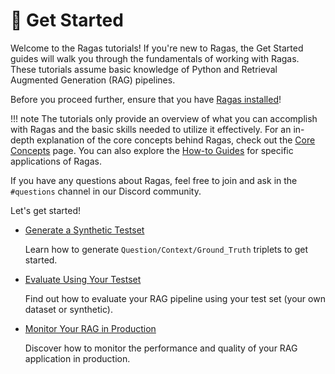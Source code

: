 # 🚀 Get Started

Welcome to the Ragas tutorials! If you're new to Ragas, the Get Started guides will walk you through the fundamentals of working with Ragas. These tutorials assume basic knowledge of Python and Retrieval Augmented Generation (RAG) pipelines. 

Before you proceed further, ensure that you have [Ragas installed](./install.md)!

!!! note
    The tutorials only provide an overview of what you can accomplish with Ragas and the basic skills needed to utilize it effectively. For an in-depth explanation of the core concepts behind Ragas, check out the [Core Concepts](../concepts/index.md) page. You can also explore the [How-to Guides](../howtos/index.md) for specific applications of Ragas.

If you have any questions about Ragas, feel free to join and ask in the `#questions` channel in our Discord community.

Let's get started!

<div class="grid cards" markdown>

- [Generate a Synthetic Testset](./testset_generation.md)

    Learn how to generate `Question/Context/Ground_Truth` triplets to get started.

- [Evaluate Using Your Testset](./evaluation.md)

    Find out how to evaluate your RAG pipeline using your test set (your own dataset or synthetic).

- [Monitor Your RAG in Production](./monitoring.md)

    Discover how to monitor the performance and quality of your RAG application in production.
</div>